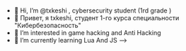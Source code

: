 ### 

- 👋 Hi, I’m @txkeshi , cybersecurity student (1rd grade )
- 👋 Привет, я txkeshi, студент 1-го курса специальности "Кибербезопасность"
- 👀 I’m interested in game hacking and Anti Hacking
- 🌱 I’m currently learning Lua And JS
-->
###
